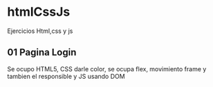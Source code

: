 # htmlCssJs
Ejercicios Html,css y js

## 01 Pagina Login

Se ocupo HTML5, CSS darle color, se ocupa flex, movimiento frame y tambien el responsible y JS usando DOM 

